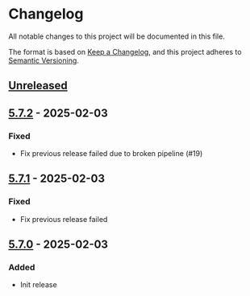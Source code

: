 # Changelog
All notable changes to this project will be documented in this file.

The format is based on [Keep a Changelog](https://keepachangelog.com/en/1.0.0/),
and this project adheres to [Semantic Versioning](https://semver.org/spec/v2.0.0.html).

## [Unreleased]

## [5.7.2] - 2025-02-03
### Fixed
- Fix previous release failed due to broken pipeline (#19)

## [5.7.1] - 2025-02-03
### Fixed
- Fix previous release failed

## [5.7.0] - 2025-02-03
### Added
- Init release

[Unreleased]: https://github.com/subquery/subql-starknet/compare/node-starknet/5.7.2...HEAD
[5.7.2]: https://github.com/subquery/subql-starknet/compare/node-starknet/5.7.1...node-starknet/5.7.2
[5.7.1]: https://github.com/subquery/subql-starknet/compare/node-starknet/5.7.0...node-starknet/5.7.1
[5.7.0]: https://github.com/subquery/subql-starknet/releases/tag/node-starknet/5.7.0
